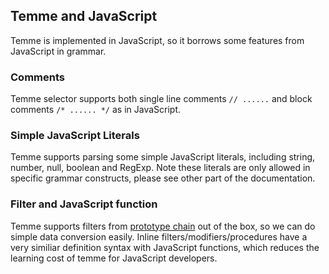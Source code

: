 ## Temme and JavaScript

Temme is implemented in JavaScript, so it borrows some features from JavaScript in grammar.

### Comments

Temme selector supports both single line comments `// ......` and block comments `/* ...... */` as in JavaScript.

### Simple JavaScript Literals

Temme supports parsing some simple JavaScript literals, including string, number, null, boolean and RegExp. Note these literals are only allowed in specific grammar constructs, please see other part of the documentation.

### Filter and JavaScript function

Temme supports filters from [prototype chain](https://developer.mozilla.org/en-US/docs/Web/JavaScript/Inheritance_and_the_prototype_chain) out of the box, so we can do simple data conversion easily. Inline filters/modifiers/procedures have a very similiar definition syntax with JavaScript functions, which reduces the learning cost of temme for JavaScript developers.
